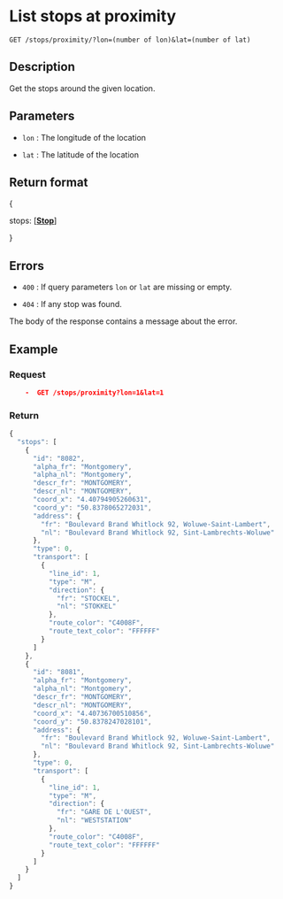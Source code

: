 # List stops at proximity

    GET /stops/proximity/?lon=(number of lon)&lat=(number of lat)

## Description

Get the stops around the given location.

## Parameters

- `lon` : The longitude of the location

- `lat` : The latitude of the location

## Return format

{

stops: [**[Stop][]**]

}

## Errors

- `400` : If query parameters `lon` or `lat` are missing or empty.

- `404` : If any stop was found.

The body of the response contains a message about the error.

## Example

### **Request**

```json
    -  GET /stops/proximity?lon=1&lat=1
```

### **Return**

```js
{
  "stops": [
    {
      "id": "8082",
      "alpha_fr": "Montgomery",
      "alpha_nl": "Montgomery",
      "descr_fr": "MONTGOMERY",
      "descr_nl": "MONTGOMERY",
      "coord_x": "4.40794905260631",
      "coord_y": "50.8378065272031",
      "address": {
        "fr": "Boulevard Brand Whitlock 92, Woluwe-Saint-Lambert",
        "nl": "Boulevard Brand Whitlock 92, Sint-Lambrechts-Woluwe"
      },
      "type": 0,
      "transport": [
        {
          "line_id": 1,
          "type": "M",
          "direction": {
            "fr": "STOCKEL",
            "nl": "STOKKEL"
          },
          "route_color": "C4008F",
          "route_text_color": "FFFFFF"
        }
      ]
    },
    {
      "id": "8081",
      "alpha_fr": "Montgomery",
      "alpha_nl": "Montgomery",
      "descr_fr": "MONTGOMERY",
      "descr_nl": "MONTGOMERY",
      "coord_x": "4.40736700510856",
      "coord_y": "50.8378247028101",
      "address": {
        "fr": "Boulevard Brand Whitlock 92, Woluwe-Saint-Lambert",
        "nl": "Boulevard Brand Whitlock 92, Sint-Lambrechts-Woluwe"
      },
      "type": 0,
      "transport": [
        {
          "line_id": 1,
          "type": "M",
          "direction": {
            "fr": "GARE DE L'OUEST",
            "nl": "WESTSTATION"
          },
          "route_color": "C4008F",
          "route_text_color": "FFFFFF"
        }
      ]
    }
  ]
}
```

[stop]: ../../formats.md#stop-format
